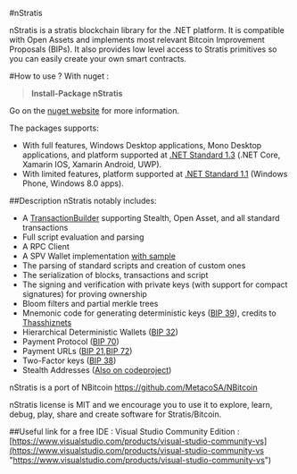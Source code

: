 #nStratis

nStratis is a stratis blockchain library for the .NET platform. It is compatible with Open Assets and implements most relevant Bitcoin Improvement Proposals (BIPs). It also provides low level access to Stratis primitives so you can easily create your own smart contracts.


#How to use ?
With nuget :
>**Install-Package nStratis** 

Go on the [nuget website](https://www.nuget.org/packages/nStratis/) for more information.

The packages supports:

* With full features, Windows Desktop applications, Mono Desktop applications, and platform supported at [.NET Standard 1.3](https://docs.microsoft.com/en-us/dotnet/articles/standard/library) (.NET Core, Xamarin IOS, Xamarin Android, UWP).
* With limited features, platform supported at [.NET Standard 1.1](https://docs.microsoft.com/en-us/dotnet/articles/standard/library) (Windows Phone, Windows 8.0 apps).

##Description
nStratis notably includes:

* A [TransactionBuilder](http://www.codeproject.com/Articles/835098/NBitcoin-Build-Them-All) supporting Stealth, Open Asset, and all standard transactions
* Full script evaluation and parsing
* A RPC Client
* A SPV Wallet implementation [with sample](https://github.com/NicolasDorier/NBitcoin.SPVSample)
* The parsing of standard scripts and creation of custom ones
* The serialization of blocks, transactions and script
* The signing and verification with private keys (with support for compact signatures) for proving ownership
* Bloom filters and partial merkle trees
* Mnemonic code for generating deterministic keys ([BIP 39](https://github.com/bitcoin/bips/blob/master/bip-0039.mediawiki)), credits to [Thasshiznets](https://github.com/Thashiznets/BIP39.NET)
* Hierarchical Deterministic Wallets ([BIP 32](https://github.com/bitcoin/bips/blob/master/bip-0032.mediawiki))
* Payment Protocol ([BIP 70](https://github.com/bitcoin/bips/blob/master/bip-0070.mediawiki))
* Payment URLs ([BIP 21](https://github.com/bitcoin/bips/blob/master/bip-0021.mediawiki),[BIP 72](https://github.com/bitcoin/bips/blob/master/bip-0072.mediawiki))
* Two-Factor keys ([BIP 38](http://www.codeproject.com/Articles/775226/NBitcoin-Cryptography-Part))
* Stealth Addresses ([Also on codeproject](http://www.codeproject.com/Articles/775226/NBitcoin-Cryptography-Part))

nStratis is a port of NBitcoin https://github.com/MetacoSA/NBitcoin

nStratis license is MIT and we encourage you to use it to explore, learn, debug, play, share and create software for Stratis/Bitcoin.

##Useful link for a free IDE :
Visual Studio Community Edition : [https://www.visualstudio.com/products/visual-studio-community-vs](https://www.visualstudio.com/products/visual-studio-community-vs "https://www.visualstudio.com/products/visual-studio-community-vs")
